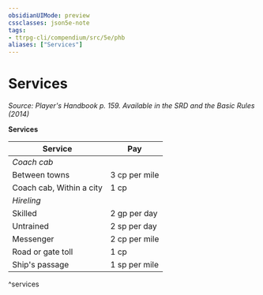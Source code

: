 ```yaml
---
obsidianUIMode: preview
cssclasses: json5e-note
tags:
- ttrpg-cli/compendium/src/5e/phb
aliases: ["Services"]
---
```

# Services
*Source: Player's Handbook p. 159. Available in the <span title='Systems Reference Document (5.1)'>SRD</span> and the Basic Rules (2014)* 

**Services**

| Service | Pay |
|---------|-----|
| *Coach cab* |  |
| Between towns | 3 cp per mile |
| Coach cab, Within a city | 1 cp |
| *Hireling* |  |
| Skilled | 2 gp per day |
| Untrained | 2 sp per day |
| Messenger | 2 cp per mile |
| Road or gate toll | 1 cp |
| Ship's passage | 1 sp per mile |
^services